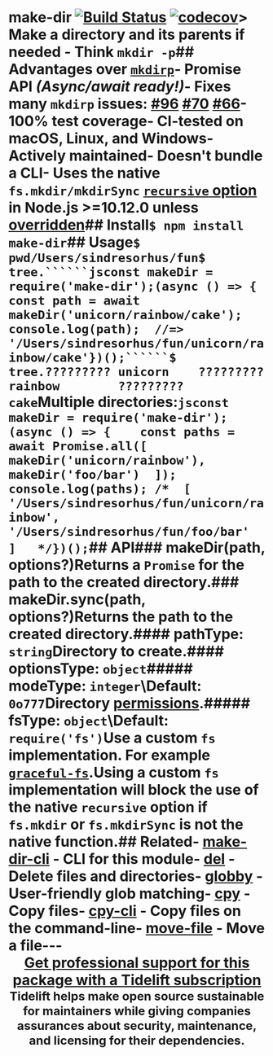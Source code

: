 # make-dir [![Build Status](https://travis-ci.org/sindresorhus/make-dir.svg?branch=master)](https://travis-ci.org/sindresorhus/make-dir) [![codecov](https://codecov.io/gh/sindresorhus/make-dir/branch/master/graph/badge.svg)](https://codecov.io/gh/sindresorhus/make-dir)> Make a directory and its parents if needed - Think `mkdir -p`## Advantages over [`mkdirp`](https://github.com/substack/node-mkdirp)- Promise API *(Async/await ready!)*- Fixes many `mkdirp` issues: [#96](https://github.com/substack/node-mkdirp/pull/96) [#70](https://github.com/substack/node-mkdirp/issues/70) [#66](https://github.com/substack/node-mkdirp/issues/66)- 100% test coverage- CI-tested on macOS, Linux, and Windows- Actively maintained- Doesn't bundle a CLI- Uses the native `fs.mkdir/mkdirSync` [`recursive` option](https://nodejs.org/dist/latest/docs/api/fs.html#fs_fs_mkdir_path_options_callback) in Node.js >=10.12.0 unless [overridden](#fs)## Install```$ npm install make-dir```## Usage```$ pwd/Users/sindresorhus/fun$ tree.``````jsconst makeDir = require('make-dir');(async () => {	const path = await makeDir('unicorn/rainbow/cake');	console.log(path);	//=> '/Users/sindresorhus/fun/unicorn/rainbow/cake'})();``````$ tree.????????? unicorn    ????????? rainbow        ????????? cake```Multiple directories:```jsconst makeDir = require('make-dir');(async () => {	const paths = await Promise.all([		makeDir('unicorn/rainbow'),		makeDir('foo/bar')	]);	console.log(paths);	/*	[		'/Users/sindresorhus/fun/unicorn/rainbow',		'/Users/sindresorhus/fun/foo/bar'	]	*/})();```## API### makeDir(path, options?)Returns a `Promise` for the path to the created directory.### makeDir.sync(path, options?)Returns the path to the created directory.#### pathType: `string`Directory to create.#### optionsType: `object`##### modeType: `integer`\Default: `0o777`Directory [permissions](https://x-team.com/blog/file-system-permissions-umask-node-js/).##### fsType: `object`\Default: `require('fs')`Use a custom `fs` implementation. For example [`graceful-fs`](https://github.com/isaacs/node-graceful-fs).Using a custom `fs` implementation will block the use of the native `recursive` option if `fs.mkdir` or `fs.mkdirSync` is not the native function.## Related- [make-dir-cli](https://github.com/sindresorhus/make-dir-cli) - CLI for this module- [del](https://github.com/sindresorhus/del) - Delete files and directories- [globby](https://github.com/sindresorhus/globby) - User-friendly glob matching- [cpy](https://github.com/sindresorhus/cpy) - Copy files- [cpy-cli](https://github.com/sindresorhus/cpy-cli) - Copy files on the command-line- [move-file](https://github.com/sindresorhus/move-file) - Move a file---<div align="center">	<b>		<a href="https://tidelift.com/subscription/pkg/npm-make-dir?utm_source=npm-make-dir&utm_medium=referral&utm_campaign=readme">Get professional support for this package with a Tidelift subscription</a>	</b>	<br>	<sub>		Tidelift helps make open source sustainable for maintainers while giving companies<br>assurances about security, maintenance, and licensing for their dependencies.	</sub></div>